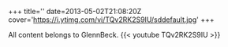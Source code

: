 +++
title=''
date=2013-05-02T21:08:20Z
cover='https://i.ytimg.com/vi/TQv2RK2S9IU/sddefault.jpg'
+++

All content belongs to GlennBeck.
{{< youtube TQv2RK2S9IU >}}
